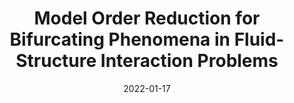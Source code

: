 ---
title: "Model Order Reduction for Bifurcating Phenomena in Fluid-Structure Interaction Problems"
collection: publications
permalink: /publication/2022-01-17-Model-Order-Reduction-for-Bifurcating-Phenomena-in-Fluid-Structure-Interaction-Problems
date: 2022-01-17
item: 10
venue: 'International Journal for Numerical Methods in Fluids'
paperurl: 'https://doi.org/10.1002/fld.5118'
authors: 'M. Khamlich, F. Pichi, G. Rozza'
pubsource: 'journal'
biblio: '@article{KhamlichModelOrderReduction2022,
  title = {Model Order Reduction for Bifurcating Phenomena in {{Fluid-Structure Interaction}} Problems},
  author = {Khamlich, M. and Pichi, F. and Rozza, G.},
  year = {2022},
  journal = {International Journal for Numerical Methods in Fluids},
  doi = {10.1002/fld.5118}
}'
---